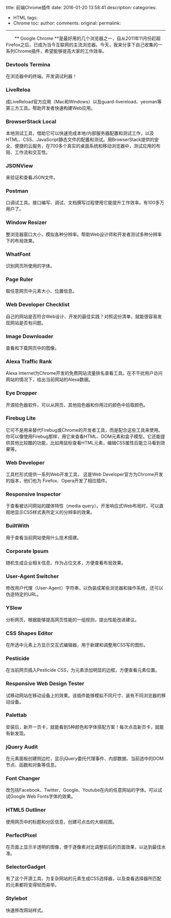 title:  前端Chrome插件
date: 2016-01-20 13:58:41
description: 
categories:
- HTML
tags:
- Chrome
toc:
author:
comments:
original:
permalink: 
---
　　** Google Chrome **是最好用的几个浏览器之一，自从2011年11月份赶超Firefox之后，已成为当今互联网的主流浏览器。今天，我来分享下自己收集的一系列Chrome插件，希望能够提高大家的工作效率。
<!-- more -->

### Devtools Termina
在浏览器中的终端。开发调试利器！

### LiveReloa
成LiveReload官方应用（Mac和Windows）以及guard-livereload、yeoman等第三方工具。帮助开发者快速构建Web应用。

### BrowserStack Local
本地测试工具，借助它可以快速完成本地/内部服务器配置和测试工作，以及HTML、CSS、JavaScript静态文件的配置和测试。用BrowserStack提供的安全、便捷的云服务，在700多个真实的桌面系统和移动浏览器中，测试应用的布局、工作流和交互性。

### JSONView
来验证和查看JSON文件。

### Postman
口调试工具。接口编写、调试、文档撰写过程使用它能提升工作效率。有100多万用户了。

### Window Resizer
整浏览器窗口大小，模拟各种分辨率。帮助Web设计师和开发者测试多种分辨率下的布局效果。

### WhatFont
识别网页所使用的字体。

### Page Ruler
取任意网页中元素大小、位置信息。

### Web Developer Checklist 
自己的网站是否符合Web设计、开发的最佳实践？对照这份清单，就能很容易发现网站是否有问题。

### Image Downloader
查看和下载网页中的图像。

### Alexa Traffic Rank
Alexa Internet为Chrome开发的免费网站流量排名查看工具。在不干扰用户访问网站的情况下，给出当前网站的Alexa数据。

### Eye Dropper
开源拾色器软件，可以从网页、其他拾色器和你用过的颜色中拾取颜色。

### Firebug Lite
它可不是用来替代Firebug或Chrome的开发者工具，而是配合这些工具来使用。你可以像使用Firebug那样，用它来查看HTML、DOM元素和盒子模型。它还能提供其他比较酷的功能，比如用鼠标查看HTML元素，编辑CSS属性后能立马看到效果等。

### Web Developer
工具栏形式提供一系列Web开发工具， 这是Web Developer官方为Chrome开发的版本，他们也为 Firefox、Opera开发了相应插件。

### Responsive Inspector
于查看被访问网站的媒体特性（media query）。开发响应式Web布局时，可以直观地显示CSS样式表所定义的分辨率的效果。

### BuiltWith
用于查看当前网站使用什么技术搭建。

### Corporate Ipsum
随机生成企业相关信息，作为占位文本，方便查看布局效果。

### User-Agent Switcher
修改用户代理（User-Agent）字符串，以伪装成某些浏览器和操作系统，还可以伪造特定的URL。

### YSlow
分析网页，根据能够提高网页性能的一组规则，提出性能改进建议。

### CSS Shapes Editor
在所选中元素上方显示交互式编辑器，用于新建和调整用CSS写的图形。

### Pesticide
在当前网页插入Pesticide CSS，为元素添加明显的边框，方便查看元素位置。

### Responsive Web Design Tester
试移动网站在移动设备上的效果。该插件能够模拟不同尺寸、装有不同浏览器的移动设备。

### Palettab
安装后，新开一页卡，就能看到5种颜色和字体搭配方案！每次点击新页卡，就能有新发现。

### jQuery Audit
在元素面板创建侧边栏，显示jQuery委托代理事件、内部数据、当前选中的DOM节点、函数和对象等信息。

### Font Changer
改包括Facebook、Twitter、Google、Youtube在内的任意网站的字体。可以试试Google Web Fonts字体的效果。

### HTML5 Outliner
使用网页中的标题和分区信息，创建可点击的大纲视图。

### PerfectPixel
在页面上显示半透明的图像，便于逐像素对比调整前后的页面效果，以达到最佳水准。

### SelectorGadget
有了这个开源工具，为复杂网站的元素生成CSS选择器，以及查看选择器所匹配的元素都将变得轻而易举。

### Stylebot
快速修改网站样式。